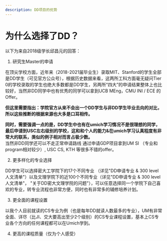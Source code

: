 ```yaml
---
description: DD项目的优势
---
```


# 为什么选择了DD？

以下为来自2018级学长邱昌元的回答：

1. 研究生Master的申请

在顶尖学校方面，近年来（2018-2021届毕业生）录取MIT、Stanford的学生全部是DD学生（可见官方公众号），根据历史数据来看，这两所工科方面毫无疑问Tier 0的学校录取的学生也绝大多数都是DD学生，另两所“四大”的申请结果整体上也比较好，当然非DD同学中也有优秀的同学可以拿到UCB MEng，CMU INI / ECE 的Offer。

**但这里需要指出：学院官方从来不会出一个DD学生与非DD学生毕业去向的对比，所以这些推断的根据来源也大多是口耳相传。**

**同时，需要强调一点的是，DD学生中也有在umich学习情况不是很理想的同学，最后申请到USC左右级别的学校，这和和个人的能力&在umich学习认真程度有非常大的联系，类似的例子相对而言占极少数。**\
当然非DD同学还可以不走正常申请路线 通过申请GDP项目拿到UM SI （专业和program相对较少）, USC CS, KTH 等很多不错的offer。

2. 更多样化的专业选择

DD学生可以选择密大工学院下的17个不同专业 （详见"DD申请专业 & 300 level 人文清单"）以及文理学院下的近100个不同专业（详见"DD申请专业 & 300 level 人文清单"， "关于DD密大文理学院的问题"），可以任意选择同一个学院下自己喜欢的专业，转专业流程也非常方便，同时也有非常多的辅修培养计划。

3. 更全面的课程设置

以我个人目前就读的CS专业为例（也是每年DD就读人数最多的专业），UM有非常全面、详尽（比JI、交大要高出至少2个级别）的CS专业课程设置，基本上CS专业各个方向的任何课程都可以在Umich学到。

4. 更高的课程质量（仅为个人感受）
